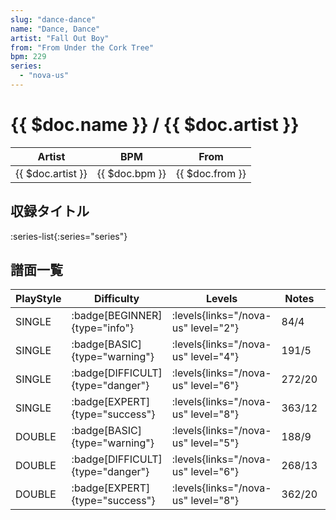 ```yaml
---
slug: "dance-dance"
name: "Dance, Dance"
artist: "Fall Out Boy"
from: "From Under the Cork Tree"
bpm: 229
series:
  - "nova-us"
---
```


# {{ $doc.name }} / {{ $doc.artist }}

|Artist|BPM|From|
|------|---|----|
|{{ $doc.artist }}|{{ $doc.bpm }}|{{ $doc.from }}|

## 収録タイトル

:series-list{:series="series"}

## 譜面一覧

|PlayStyle|Difficulty|Levels|Notes|Movie|
|---------|----------|------|-----|-----|
|SINGLE| :badge[BEGINNER]{type="info"}| :levels{links="/nova-us" level="2"}|84/4||
|SINGLE| :badge[BASIC]{type="warning"}| :levels{links="/nova-us" level="4"}|191/5||
|SINGLE| :badge[DIFFICULT]{type="danger"}| :levels{links="/nova-us" level="6"}|272/20||
|SINGLE| :badge[EXPERT]{type="success"}| :levels{links="/nova-us" level="8"}|363/12||
|DOUBLE| :badge[BASIC]{type="warning"}| :levels{links="/nova-us" level="5"}|188/9||
|DOUBLE| :badge[DIFFICULT]{type="danger"}| :levels{links="/nova-us" level="6"}|268/13||
|DOUBLE| :badge[EXPERT]{type="success"}| :levels{links="/nova-us" level="8"}|362/20||
